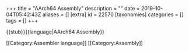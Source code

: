 +++
title = "AArch64 Assembly"
description = ""
date = 2019-10-04T05:42:43Z
aliases = []
[extra]
id = 22570
[taxonomies]
categories = []
tags = []
+++

{{stub}}{{language|AArch64 Assembly}}

[[Category:Assembler language]]
[[Category:Assembly]]
